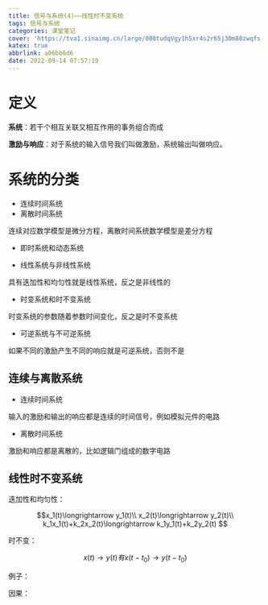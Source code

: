 ```yaml
---
title: 信号与系统(4)——线性时不变系统
tags: 信号与系统
categories: 课堂笔记
cover: 'https://tva1.sinaimg.cn/large/008tudqVgy1h5xr4s2r65j30m80zwqfs.jpg'
katex: true
abbrlink: a06bb6d6
date: 2022-09-14 07:57:19
---
```


# 定义

**系统**：若干个相互关联又相互作用的事务组合而成

**激励与响应**：对于系统的输入信号我们叫做激励，系统输出叫做响应。

# 系统的分类

- 连续时间系统
- 离散时间系统

连续对应数学模型是微分方程，离散时间系统数学模型是差分方程

- 即时系统和动态系统

- 线性系统与非线性系统

具有迭加性和均匀性就是线性系统，反之是非线性的

- 时变系统和时不变系统

时变系统的参数随着参数时间变化，反之是时不变系统

- 可逆系统与不可逆系统

如果不同的激励产生不同的响应就是可逆系统，否则不是

## 连续与离散系统

- 连续时间系统

输入的激励和输出的响应都是连续的时间信号，例如模拟元件的电路

- 离散时间系统

激励和响应都是离散的，比如逻辑门组成的数字电路

## 线性时不变系统

迭加性和均匀性：

$$x_1(t)\longrightarrow y_1(t)\\
x_2(t)\longrightarrow y_2(t)\\
k_1x_1(t)+k_2x_2(t)\longrightarrow k_1y_1(t)+k_2y_2(t)
$$

时不变：

$$x(t)\longrightarrow y(t) 有x(t-t_0)\longrightarrow y(t-t_0)$$

例子：

因果：

